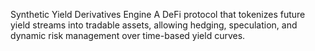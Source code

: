 Synthetic Yield Derivatives Engine
A DeFi protocol that tokenizes future yield streams into tradable assets, allowing hedging, speculation, and dynamic risk management over time-based yield curves.
